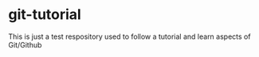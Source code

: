 # git-tutorial
This is just a test respository used to follow a tutorial and learn aspects of Git/Github 
